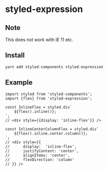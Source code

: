 # styled-expression

## Note

This does not work with IE 11 etc.

## Install

```bash
yarn add styled-components styled-expression
```

## Example

```
import styled from 'styled-components';
import {flex} from 'styled-expression';

const InlineFlex = styled.div`
	${flex().inline()};
`;
// <div style={{display: 'inline-flex'}} />

const InlineCenterColumnFlex = styled.div`
	${flex().inline.center.column()};
`;
// <div style={{
//		display:  'inline-flex',
//		justifyContent: 'center',
//		alignItems: 'center',
//		flexDirection: 'column'
// }} />
```
